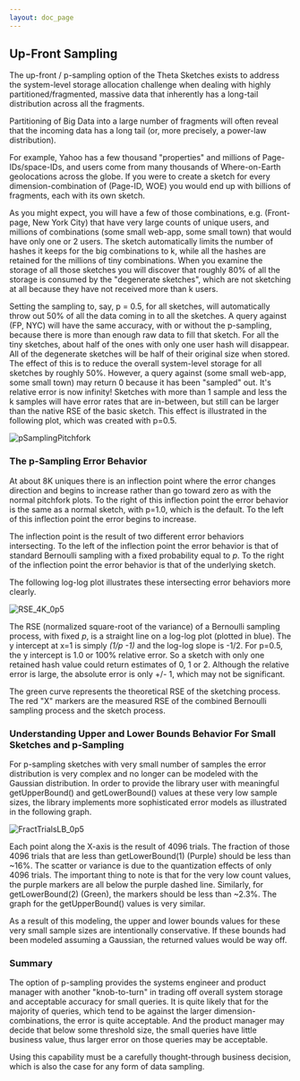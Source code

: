 ```yaml
---
layout: doc_page
---
```


## Up-Front Sampling

The up-front / p-sampling option of the Theta Sketches exists to address the system-level storage allocation challenge when dealing with highly partitioned/fragmented, massive data that inherently has a long-tail distribution across all the fragments. 

Partitioning of Big Data into a large number of fragments will often reveal that the incoming data has a long tail (or, more precisely, a power-law distribution). 

For example, Yahoo has a few thousand "properties" and millions of Page-IDs/space-IDs, and users come from many thousands of Where-on-Earth geolocations across the globe.  If you were to create a sketch for every dimension-combination of (Page-ID, WOE) you would end up with billions of fragments, each with its own sketch.

As you might expect, you will have a few of those combinations, e.g. (Front-page, New York City) that have very large counts of unique users, and millions of combinations (some small web-app, some small town) that would have only one or 2 users. 
The sketch automatically limits the number of hashes it keeps for the big combinations to k, while all the hashes are retained for the millions of tiny combinations. 
When you examine the storage of all those sketches you will discover that roughly 80% of all the storage is consumed by the "degenerate sketches", which are not sketching at all because they have not received more than k users.

Setting the sampling to, say, p = 0.5, for all sketches, will automatically throw out 50% of all the data coming in to all the sketches. 
A query against (FP, NYC) will have the same accuracy, with or without the p-sampling, because there is more than enough raw data to fill that sketch. 
For all the tiny sketches, about half of the ones with only one user hash will disappear. 
All of the degenerate sketches will be half of their original size when stored. 
The effect of this is to reduce the overall system-level storage for all sketches by roughly 50%. 
However, a query against (some small web-app, some small town) may return 0 because it has been "sampled" out. 
It's relative error is now infinity! Sketches with more than 1 sample and less the k samples will have error rates that are in-between, but still can be larger than the native RSE of the basic sketch. 
This effect is illustrated in the following plot, which was created with p=0.5.

<img class="doc-img-half" src="{{site.docs_img_dir}}pSamplingPitchfork.png" alt="pSamplingPitchfork" />

### The p-Sampling Error Behavior

At about 8K uniques there is an inflection point where the error changes direction and begins to increase rather than go toward zero as with the normal pitchfork plots. 
To the right of this inflection point the error behavior is the same as a normal sketch, with p=1.0, which is the default. 
To the left of this inflection point the error begins to increase.

The inflection point is the result of two different error behaviors intersecting.
To the left of the inflection point the error behavior is that of standard Bernoulli sampling with a fixed probability equal to <i>p</i>.
To the right of the inflection point the error behavior is that of the underlying sketch.

The following log-log plot illustrates these intersecting error behaviors more clearly. 

<img class="doc-img-half" src="{{site.docs_img_dir}}RSE_4K_0p5.png" alt="RSE_4K_0p5" />

The RSE (normalized square-root of the variance) of a Bernoulli sampling process, with fixed <i>p</i>, is a straight line on a log-log plot (plotted in blue).
The y intercept at x=1 is simply <i>(1/p -1)</i> and the log-log slope is -1/2. For p=0.5, the y intercept is 1.0 or 100% relative error. 
So a sketch with only one retained hash value could return estimates of 0, 1 or 2. 
Although the relative error is large, the absolute error is only +/- 1, which may not be significant.

The green curve represents the theoretical RSE of the sketching process.
The red "X" markers are the measured RSE of the combined Bernoulli sampling process and the sketch process.  

### Understanding Upper and Lower Bounds Behavior For Small Sketches and p-Sampling 

For p-sampling sketches with very small number of samples the error distribution is very complex and no longer can be modeled with the Gaussian distribution.
In order to provide the library user with meaningful getUpperBound() and getLowerBound() values at these very low sample sizes, 
the library implements more sophisticated error models as illustrated in the following graph.

<img class="doc-img-half" src="{{site.docs_img_dir}}FractTrialsLB_0p5.png" alt="FractTrialsLB_0p5" />

Each point along the X-axis is the result of 4096 trials. The fraction of those 4096 trials that are less than getLowerBound(1) (Purple) should be less than ~16%.
The scatter or variance is due to the quantization effects of only 4096 trials. The important thing to note is that for the very low count values, the purple markers 
are all below the purple dashed line.  Similarly, for getLowerBound(2) (Green), the markers should be less than ~2.3%. 
The graph for the getUpperBound() values is very similar.

As a result of this modeling, the upper and lower bounds values for these very small sample sizes are intentionally conservative. 
If these bounds had been modeled assuming a Gaussian, the returned values would be way off.

### Summary
The option of p-sampling provides the systems engineer and product manager with another "knob-to-turn" in trading off overall system storage and acceptable accuracy for small queries. 
It is quite likely that for the majority of queries, which tend to be against the larger dimension-combinations, the error is quite acceptable. 
And the product manager may decide that below some threshold size, the small queries have little business value, thus larger error on those queries may be acceptable.

Using this capability must be a carefully thought-through business decision, which is also the case for any form of data sampling.

